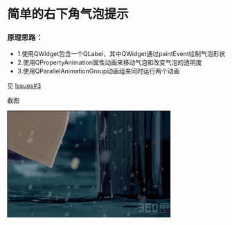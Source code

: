 # 简单的右下角气泡提示

### 原理思路：
 - 1.使用QWidget包含一个QLabel，其中QWidget通过paintEvent绘制气泡形状
 - 2.使用QPropertyAnimation属性动画来移动气泡和改变气泡的透明度
 - 3.使用QParallelAnimationGroup动画组来同时运行两个动画

见 [Issues#3](https://github.com/892768447/PyQt/issues/3)

截图

![1](ScreenShot/1.gif)